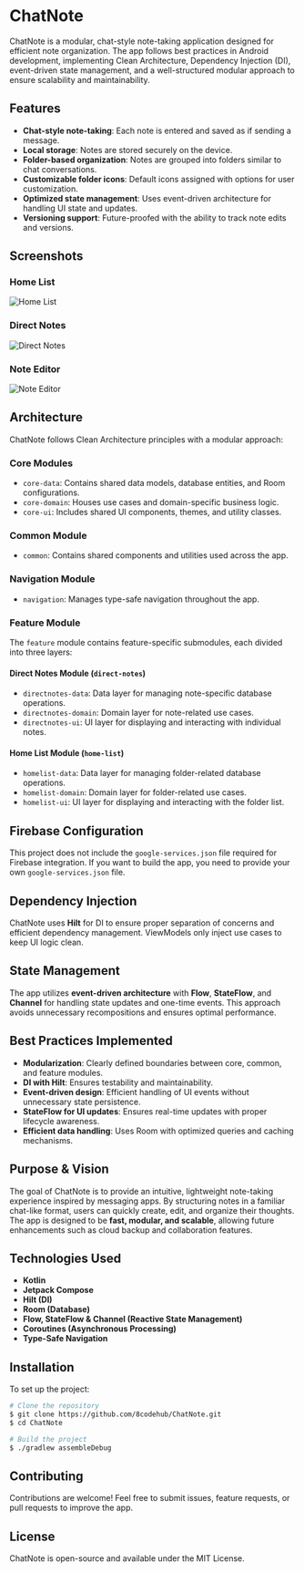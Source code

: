 # ChatNote

ChatNote is a modular, chat-style note-taking application designed for efficient note organization. The app follows best practices in Android development, implementing Clean Architecture, Dependency Injection (DI), event-driven state management, and a well-structured modular approach to ensure scalability and maintainability.

## Features

- **Chat-style note-taking**: Each note is entered and saved as if sending a message.
- **Local storage**: Notes are stored securely on the device.
- **Folder-based organization**: Notes are grouped into folders similar to chat conversations.
- **Customizable folder icons**: Default icons assigned with options for user customization.
- **Optimized state management**: Uses event-driven architecture for handling UI state and updates.
- **Versioning support**: Future-proofed with the ability to track note edits and versions.

## Screenshots

### Home List
![Home List](https://raw.githubusercontent.com/8codehub/ChatNote/refs/heads/main/assets/1.png)

### Direct Notes
![Direct Notes](https://raw.githubusercontent.com/8codehub/ChatNote/refs/heads/main/assets/2.png)

### Note Editor
![Note Editor](https://raw.githubusercontent.com/8codehub/ChatNote/refs/heads/main/assets/3.png)

## Architecture

ChatNote follows Clean Architecture principles with a modular approach:

### Core Modules

- `core-data`: Contains shared data models, database entities, and Room configurations.
- `core-domain`: Houses use cases and domain-specific business logic.
- `core-ui`: Includes shared UI components, themes, and utility classes.

### Common Module

- `common`: Contains shared components and utilities used across the app.

### Navigation Module

- `navigation`: Manages type-safe navigation throughout the app.

### Feature Module

The `feature` module contains feature-specific submodules, each divided into three layers:

#### Direct Notes Module (`direct-notes`)

- `directnotes-data`: Data layer for managing note-specific database operations.
- `directnotes-domain`: Domain layer for note-related use cases.
- `directnotes-ui`: UI layer for displaying and interacting with individual notes.

#### Home List Module (`home-list`)

- `homelist-data`: Data layer for managing folder-related database operations.
- `homelist-domain`: Domain layer for folder-related use cases.
- `homelist-ui`: UI layer for displaying and interacting with the folder list.

## Firebase Configuration

This project does not include the `google-services.json` file required for Firebase integration. If you want to build the app, you need to provide your own `google-services.json` file.

## Dependency Injection

ChatNote uses **Hilt** for DI to ensure proper separation of concerns and efficient dependency management. ViewModels only inject use cases to keep UI logic clean.

## State Management

The app utilizes **event-driven architecture** with **Flow**, **StateFlow**, and **Channel** for handling state updates and one-time events. This approach avoids unnecessary recompositions and ensures optimal performance.

## Best Practices Implemented

- **Modularization**: Clearly defined boundaries between core, common, and feature modules.
- **DI with Hilt**: Ensures testability and maintainability.
- **Event-driven design**: Efficient handling of UI events without unnecessary state persistence.
- **StateFlow for UI updates**: Ensures real-time updates with proper lifecycle awareness.
- **Efficient data handling**: Uses Room with optimized queries and caching mechanisms.

## Purpose & Vision

The goal of ChatNote is to provide an intuitive, lightweight note-taking experience inspired by messaging apps. By structuring notes in a familiar chat-like format, users can quickly create, edit, and organize their thoughts. The app is designed to be **fast, modular, and scalable**, allowing future enhancements such as cloud backup and collaboration features.

## Technologies Used

- **Kotlin**
- **Jetpack Compose**
- **Hilt (DI)**
- **Room (Database)**
- **Flow, StateFlow & Channel (Reactive State Management)**
- **Coroutines (Asynchronous Processing)**
- **Type-Safe Navigation**

## Installation

To set up the project:

```sh
# Clone the repository
$ git clone https://github.com/8codehub/ChatNote.git
$ cd ChatNote

# Build the project
$ ./gradlew assembleDebug
```

## Contributing

Contributions are welcome! Feel free to submit issues, feature requests, or pull requests to improve the app.

## License

ChatNote is open-source and available under the MIT License.

